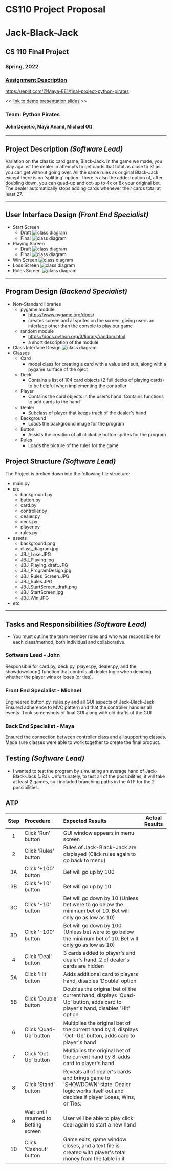 # CS110 Project Proposal
# Jack-Black-Jack
## CS 110 Final Project
### Spring, 2022
### [Assignment Description](https://docs.google.com/document/d/1H4R6yLL7som1lglyXWZ04RvTp_RvRFCCBn6sqv-82ps/edit#)

https://replit.com/@Maya-EE1/final-project-python-pirates

<< [link to demo presentation slides](#) >>

### Team: Python Pirates
#### John Depetro, Maya Anand, Michael Ott

***

## Project Description *(Software Lead)*

  Variation on the classic card game, Black-Jack. In the game we made, you play against the dealer in attempts to get cards that total as close to 31 as you can get without going over. All the same rules as original Black-Jack except there is no 'splitting' option. There is also the added option of, after doubling down, you can quad-up and oct-up to 4x or 8x your original bet. The dealer automatically stops adding cards whenever their cards total at least 27.

***    

## User Interface Design *(Front End Specialist)*

* Start Screen
  * Draft
  ![class diagram](assets/JBJ_StartScreen_draft.png)
  * Final
  ![class diagram](assets/JBJ_StartScreen.jpg)
* Playing Screen
  * Draft
  ![class diagram](assets/JBJ_Playing_draft.png)
  * Final
  ![class diagram](assets/JBJ_Playing.jpg)
* Win Screen
  ![class diagram](assets/JBJ_Win.JPG)
* Loss Screen
![class diagram](assets/JBJ_Lose.JPG)
* Rules Screen
![class diagram](assets/JBJ_Rules_Screen.JPG)

***        

## Program Design *(Backend Specialist)*

* Non-Standard libraries
    * pygame module
        * https://www.pygame.org/docs/
        * creates screen and al sprites on the screen, giving users an interface other than the console to play our game
    * random module
        * https://docs.python.org/3/library/random.html
        * a short description of the module
* Class Interface Design
![class diagram](assets/JBJ_ProgramDesign.png)
* Classes
    * Card
      * model class for creating a card with a value and suit, along with a pygame surface of the oject
    * Deck
      * Contains a list of 104 card objects (2 full decks of playing cards) to be helpful when implementing the controller
    * Player
      * Contains the card objects in the user's hand. Contains functions to add cards to the hand
    * Dealer
      * Subclass of player that keeps track of the dealer's hand
    * Background
      * Loads the background image for the program
    * Button
      * Assists the creation of all clickable button sprites for the program
    * Rules
      * Loads the picture of the rules for the game

## Project Structure *(Software Lead)*

The Project is broken down into the following file structure:

* main.py
* src
    * background.py
    * button.py
    * card.py
    * controller.py
    * dealer.py
    * deck.py
    * player.py
    * rules.py
* assets
    * background.png
    * class_diagram.jpg
    * JBJ_Lose.JPG
    * JBJ_Playing.jpg
    * JBJ_Playing_draft.JPG
    * JBJ_ProgramDesign.jpg
    * JBJ_Rules_Screen.JPG
    * JBJ_Rules.JPG
    * JBJ_StartScreen_draft.png
    * JBJ_StartScreen.jpg
    * JBJ_Win.JPG
* etc
  

***

## Tasks and Responsibilities *(Software Lead)*

   * You must outline the team member roles and who was responsible for each class/method, both individual and collaborative.

### Software Lead - John 

Responsible for card.py, deck.py, player.py, dealer.py, and the showdownloop() function that controls all dealer logic when deciding whether the player wins or loses (or ties).

### Front End Specialist - Michael

Engineered button.py, rules.py and all GUI aspects of Jack-Black-Jack. Ensured adherence to MVC pattern and that the controller handles all events. Took screenshots of final GUI along with old drafts of the GUI

### Back End Specialist - Maya

Ensured the connection between controller class and all supporting classes. Made sure classes were able to work together to create the final product.

## Testing *(Software Lead)*

* I wanted to test the program by simulating an average hand of Jack-Black-Jack (JBJ). Unfortunately, to test all of the possibilities, it will take at least 2 games, so I included branching paths in the ATP for the 2 possibilities. 

## ATP

| Step                  | Procedure     | Expected Results  | Actual Results |
| :----------------------:|:-------------| :-----------------| -------------- |
|  1  | Click 'Run' button  | GUI window appears in menu screen  |         |
|  2  | Click 'Rules' button  | Rules of Jack-Black-Jack are displayed (Click rules again to go back to menu) |                 |
|  3A  | Click '+100' button | Bet will go up by 100|                 |
|  3B  | Click '+10' button  | Bet will go up by 10|                 |
|  3C  | Click '-10' button  | Bet will go down by 10 (Unless bet were to go below the minimum bet of 10. Bet will only go as low as 10)|                 |
|  3D  | Click '-100' button  | Bet will go down by 100 (Unless bet were to go below the minimum bet of 10. Bet will only go as low as 10)|                |
|  4  | Click 'Deal' button  | 3 cards added to player's and dealer's hand. 2 of dealer's cards are hidden |                 |
|  5A  | Click 'Hit' button  | Adds additional card to players hand, disables 'Double' option |                  |
|  5B  | Click 'Double' button  | Doubles the original bet of the current hand, displays 'Quad-Up' button, adds card to player's hand, disables 'Hit' option |                  |
|  6  | Click 'Quad-Up' button  | Multiplies the original bet of the current hand by 4, displays 'Oct-Up' button, adds card to player's hand  |                  |
|  7  | Click 'Oct-Up' button  | Multiplies the original bet of the current hand by 8, adds card to player's hand  |                  |
|  8  | Click 'Stand' button  | Reveals all of dealer's cards and brings game to 'SHOWDOWN' state. Dealer logic works itself out and decides if player Loses, Wins, or Ties. |                  |
|  9  | Wait until returned to Betting screen  | User will be able to play click deal again to start a new hand |                  |
|  10 | Click 'Cashout' button  | Game exits, game window closes, and a text file is created with player's total money from the table in it |                  |